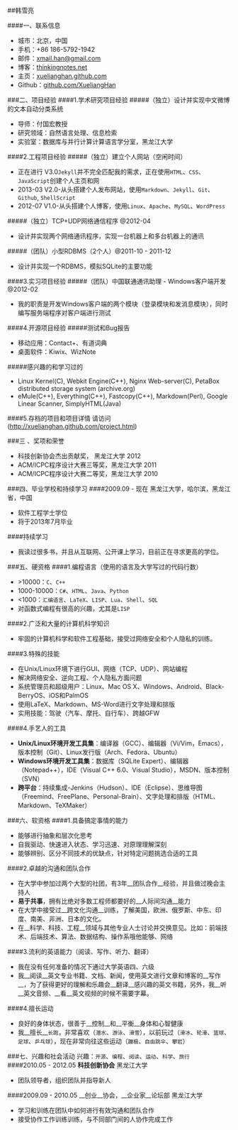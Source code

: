 ##韩雪亮

####一、联系信息
* 城市：北京，中国  
* 手机：+86 186-5792-1942  
* 邮件：[xmail.han@gmail.com](mailto:xmail.han@gmail.com)  
* 博客：[thinkingnotes.net](http://tinkingnotes.net)  
* 主页：[xuelianghan.github.com](http://xuelianghan.github.com)  
* Github：[github.com/XueliangHan](htp://xuelianghan.github.com)  


###二、项目经验
####1.学术研究项目经验
#####（独立）设计并实现中文微博的文本自动分类系统
* 导师：付国宏教授  
* 研究领域：自然语言处理、信息检索  
* 实验室：数据库与并行计算计算语言学分室，黑龙江大学   

####2.工程项目经验
#####（独立）建立个人网站（空闲时间）
* 正在进行 V3.0`Jekyll`并不完全匹配我的需求，正在使用`HTML`、`CSS`、`JavaScript`创建个人主页和网
* 2013-03 V2.0-从头搭建个人发布网站，使用`Markdown`、`Jekyll`、`Git`、`Github`, `ShellScript`
* 2012-07 V1.0-从头搭建个人博客，使用`Linux`、`Apache`、`MySQL`、`WordPress`

#####（独立）TCP+UDP网络通信程序 @2012-04
* 设计并实现两个网络通讯程序，实现一台机器上和多台机器上的通讯

#####（团队）小型RDBMS（2个人）@2011-10 - 2011-12
* 设计并实现一个RDBMS，模拟SQLite的主要功能

####3.实习项目经验
#####（团队）中国联通通讯助理 - Windows客户端开发 @2012-02
* 我的职责是开发Windows客户端的两个模块（登录模块和发消息模块），同时编写服务端程序对客户端进行测试

####4.开源项目经验
#####测试和Bug报告
* 移动应用：Contact+、有道词典
* 桌面软件：Kiwix、WizNote

#####感兴趣的和学习过的
*  Linux Kernel(C), Webkit Engine(C++), Nginx Web-server(C), PetaBox distributed storage system (archive.org)
*  eMule(C++), Everything(C++), Fastcopy(C++), Markdown(Perl), Google Linear Scanner, SimplyHTML(Java)

####5.存档的项目和项目详情
请访问 (http://xuelianghan.github.com/project.html)   



###三 、奖项和荣誉
* 科技创新协会杰出贡献奖，    黑龙江大学 2012
* ACM/ICPC程序设计大赛三等奖，黑龙江大学 2011
* ACM/ICPC程序设计大赛二等奖，黑龙江大学 2010



###四、毕业学校和持续学习
####2009.09 - 现在 黑龙江大学，哈尔滨，黑龙江省，中国  
* 软件工程学士学位  
* 将于2013年7月毕业  

####持续学习
* 我读过很多书，并且从互联网、公开课上学习，目前正在寻求更高的学位。



###五、硬资格
####1.编程语言（使用的语言及大学写过的代码行数）
* \>10000：`C`、`C++`
* 1000-10000：`C#`、`HTML`、`Java`、`Python`
* <1000：`汇编语言`、`LaTeX`、`LISP`、`Lua`、`Shell`、`SQL`
* 对函数式编程有很高的兴趣，尤其是`LISP`

####2.广泛和大量的计算机科学知识
* 牢固的计算机科学和软件工程基础，接受过网络安全和个人隐私的训练。

####3.特殊的技能
* 在Unix/Linux环境下进行GUI、网络（TCP、UDP）、网站编程
* 解决网络安全、逆向工程、个人隐私方面问题
* 系统管理员和超级用户：Linux、Mac OS X、Windows、Android、Black-BerryOS、iOS和PalmOS
* 使用LaTeX、Markdown、MS-Word进行文字处理和排版
* 实用技能：驾驶（汽车、摩托、自行车）、跨越GFW

####4.手艺人的工具
* __Unix/Linux环境开发工具集__：编译器（GCC）、编辑器（Vi/Vim，Emacs），版本控制（Git）、Linux发行版（Arch、Fedora、Ubuntu）
* __Windows环境开发工具集__：数据库（SQLite Expert）、编辑器（Notepad++），IDE（Visual C++ 6.0、Visual Studio），MSDN、版本控制（SVN）
* __跨平台__：持续集成-Jenkins（Hudson）、IDE（Eclipse）、思维导图（Freemind、FreePlane、Personal-Brain）、文字处理和排版（HTML、Markdown、TeXMaker）



###六、软资格
####1.具备搞定事情的能力
* 能够进行抽象和层次化思考
* 自我驱动、快速进入状态、学习迅速、对原理理解深刻
* 能够辨别、区分不同技术的优缺点，针对特定问题挑选合适的工具

####2.卓越的沟通和团队合作
* 在大学中参加过两个大型的社团，有3年__团队合作__经验，并且做过晚会主持人
* __易于共事__，拥有比绝对多数工程师都要好的__人际间沟通__能力
* 在大学中接受过__跨文化沟通__训练，了解美国，欧洲、俄罗斯、中东、印度、南美、非洲、日本的文化。
* 在__科学、科技、工程__领域与其他专业人士讨论并交换意见。比如：前端技术、后端技术、算法、数据结构、操作系哦他能够、网络

####3.流利的英语能力（阅读、写作、听力、翻译）
* 我在没有任何准备的情况下通过大学英语四、六级
* 我__阅读__英文专业书籍、文档、新闻，使用英文进行文章和博客的__写作__，为了获得更好的理解和乐趣会__翻译__感兴趣的英文书籍，另外，我__听__英文音频、__看__英文视频的时候不需要字幕。

####4.擅长运动
* 良好的身体状态，很善于__控制__和__平衡__身体和心智健康
* 我__擅长__`长跑`，非常喜欢（`潜水`、`游泳`、`滑雪`），以前玩过（`滑冰`、`轮滑`、`篮球`、`足球`、`乒乓球`），现在非常向往这些运动（`蹦极`、`自由跳伞`、`攀岩`）



###七、兴趣和社会活动
兴趣：`开源`、`编程`、`阅读`、`运动`、`科学`、`旅行`  
####2010.05 - 2012.05 __科技创新协会__   黑龙江大学  
* 团队领导者，组织团队并指导新人

####2009.09 - 2010.05 __创业__协会，__企业家__论坛部 黑龙江大学  
* 学习和训练在团队中如何进行有效沟通和团队合作  
* 接受协作工作训练训练，与不同部门间的人协作完成工作  
